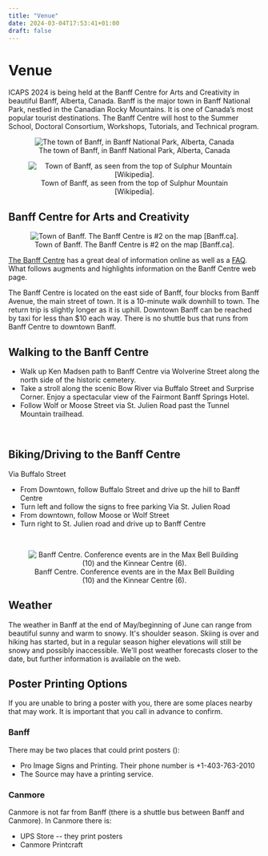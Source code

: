 ```yaml
---
title: "Venue"
date: 2024-03-04T17:53:41+01:00
draft: false
---
```


# Venue
ICAPS 2024 is being held at the Banff Centre for Arts and Creativity in beautiful Banff, Alberta, Canada. Banff is the major town in Banff National Park, nestled in the Canadian Rocky Mountains. It is one of Canada’s most popular tourist destinations. The Banff Centre will host to the Summer School, Doctoral Consortium, Workshops, Tutorials, and Technical program.

<figure>
<div style="text-align:center">
  <img
  src="/img/venue/banff_town.png"
  alt="The town of Banff, in Banff National Park, Alberta, Canada">
  <figcaption>The town of Banff, in Banff National Park, Alberta, Canada</figcaption>
  </div>
</figure>

<figure>
<div style="text-align:center">
  <img
  src="/img/venue/Sulphur_Mountain.jpg"
  alt="Town of Banff, as seen from the top of Sulphur Mountain [Wikipedia].">
  <figcaption>Town of Banff, as seen from the top of Sulphur Mountain [Wikipedia].</figcaption>
  </div>
</figure>


## Banff Centre for Arts and Creativity

<figure>
<div style="text-align:center">
  <img
  src="/img/venue/baff_centre.png"
  alt="Town of Banff. The Banff Centre is #2 on the map [Banff.ca].">
  <figcaption>Town of Banff. The Banff Centre is #2 on the map [Banff.ca].</figcaption>
</div>
</figure>


[The Banff Centre](https://www.banffcentre.ca/conferences/destination) has a great deal of information online as well as a [FAQ](https://www.banffcentre.ca/frequently-asked-questions-about-banff-centre). What follows augments and highlights information on the Banff Centre web page.

The Banff Centre is located on the east side of Banff, four blocks from Banff Avenue, the main street of town. It is a 10-minute walk downhill to town. The return trip is slightly longer as it is uphill. Downtown Banff can be reached by taxi for less than $10 each way. There is no shuttle bus that runs from Banff Centre to downtown Banff.

## Walking to the Banff Centre
- Walk up Ken Madsen path to Banff Centre via Wolverine Street along the north side of the historic cemetery.
- Take a stroll along the scenic Bow River via Buffalo Street and Surprise Corner. Enjoy a spectacular view of the Fairmont Banff Springs Hotel.
- Follow Wolf or Moose Street via St. Julien Road past the Tunnel Mountain trailhead. 
<br/>

## Biking/Driving to the Banff Centre
Via Buffalo Street
- From Downtown, follow Buffalo Street and drive up the hill to Banff Centre
- Turn left and follow the signs to free parking
Via St. Julien Road
- From downtown, follow Moose or Wolf Street
- Turn right to St. Julien road and drive up to Banff Centre 
<br/>

<figure>
<div style="text-align:center">
  <img
  src="/img/venue/baff_centre_map.png"
  alt="Banff Centre. Conference events are in the Max Bell Building (10) and the Kinnear Centre (6).">
  <figcaption> Banff Centre. Conference events are in the Max Bell Building (10) and the Kinnear Centre (6).</figcaption>
</div>
</figure>


## Weather
The weather in Banff at the end of May/beginning of June can range from beautiful sunny and warm to snowy. It's shoulder season. Skiing is over and hiking has started, but in a regular season higher elevations will still be snowy and possibly inaccessible.  We'll post weather forecasts closer to the date, but further information is available on the web.


## Poster Printing Options
If you are unable to bring a poster with you, there are some places nearby that may work. It is important that you call in advance to confirm.

### Banff
There may be two places that could print posters ():
* Pro Image Signs and Printing. Their phone number is +1-403-763-2010
* The Source may have a printing service.

### Canmore
Canmore is not far from Banff (there is a shuttle bus between Banff and Canmore). In Canmore there is:
* UPS Store -- they print posters
* Canmore Printcraft


